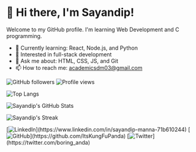 # 👋 Hi there, I'm Sayandip!
Welcome to my GitHub profile. I'm learning Web Development and C programming.

- 🌱 Currently learning: React, Node.js, and Python
- 🧠 Interested in full-stack development
- 💬 Ask me about: HTML, CSS, JS, and Git
- 📫 How to reach me: academicsdm03@gmail.com


![GitHub followers](https://img.shields.io/github/followers/ItsKungFuPanda?label=Followers)
![Profile views](https://komarev.com/ghpvc/?username=ItsKungFuPanda&color=blue)

![Top Langs](https://github-readme-stats.vercel.app/api/top-langs/?username=ItsKungFuPanda&layout=compact&show_icons=true&theme=radical)


![Sayandip's GitHub Stats](https://github-readme-stats.vercel.app/api?username=ItsKungFuPanda&show_icons=true&theme=radical)

![Sayandip's Streak](https://github-readme-streak-stats.herokuapp.com/?user=ItsKungFuPanda&theme=neon&hide_border=true)


[![LinkedIn](https://img.shields.io/badge/-LinkedIn-blue?logo=linkedin&logoColor=white&target="_blank")](https://www.linkedin.com/in/sayandip-manna-71b610244)
[![GitHub](https://img.shields.io/badge/-GitHub-black?logo=github&logoColor=white&target="_blank")](https://github.com/ItsKungFuPanda)
[![Twitter](https://img.shields.io/badge/-Twitter-1DA1F2?style=flat&logo=twitter&logoColor=white&target="_blank")](https://twitter.com/boring_anda)

